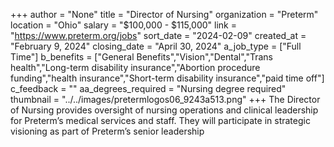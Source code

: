 +++
author = "None"
title = "Director of Nursing"
organization = "Preterm"
location = "Ohio"
salary = "$100,000 - $115,000"
link = "https://www.preterm.org/jobs"
sort_date = "2024-02-09"
created_at = "February 9, 2024"
closing_date = "April 30, 2024"
a_job_type = ["Full Time"]
b_benefits = ["General Benefits","Vision","Dental","Trans health","Long-term disability insurance","Abortion procedure funding","health insurance","Short-term disability insurance","paid time off"]
c_feedback = ""
aa_degrees_required = "Nursing degree required"
thumbnail = "../../images/pretermlogos06_9243a513.png"
+++
The Director of Nursing provides oversight of nursing operations and clinical leadership for Preterm’s medical services and staff. They will participate in strategic visioning as part of Preterm’s senior leadership